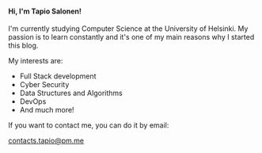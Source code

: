 <!---
<title>All about me and my interests</title>
<description>Hi, I'm Tapio Salonen! I'm currently studying Computer Science at the University of Helsinki.</description>
<name>About me</name>
<group>home</group>
<priority>2</priority>
--->
#### Hi, I'm Tapio Salonen!

I'm currently studying Computer Science at the University of Helsinki. My passion is to learn constantly and it's one of my main reasons why I started this blog. 

My interests are:
* Full Stack development
* Cyber Security
* Data Structures and Algorithms
* DevOps
* And much more!

If you want to contact me, you can do it by email:

contacts.tapio@pm.me
